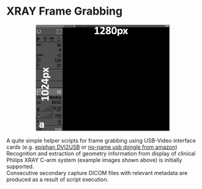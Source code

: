 # XRAY Frame Grabbing
<p align=center>
<img src="Templates.png" width="350">

A quite simple helper scripts for frame grabbing using USB-Video interface cards (e.g. [epiphan DVI2USB](https://www.epiphan.com/products/dvi2usb-3-0/) or [no-name usb dongle from amazon](https://www.amazon.de/DIGITNOW-Videoaufnahmekarte-Camcorder-unterst%C3%BCtzt-Broadcast/dp/B0895N9KM5/ref=sr_1_11?__mk_de_DE=%C3%85M%C3%85%C5%BD%C3%95%C3%91&dchild=1&keywords=hdmi+usb&qid=1618504480&sr=8-11))  
Recognition and extraction of geometry information from display of clinical Philips XRAY C-arm system (example images shown above) is initially supported.   
Consecutive secondary capture DICOM files with relevant metadata are produced as a result of script execution.   
